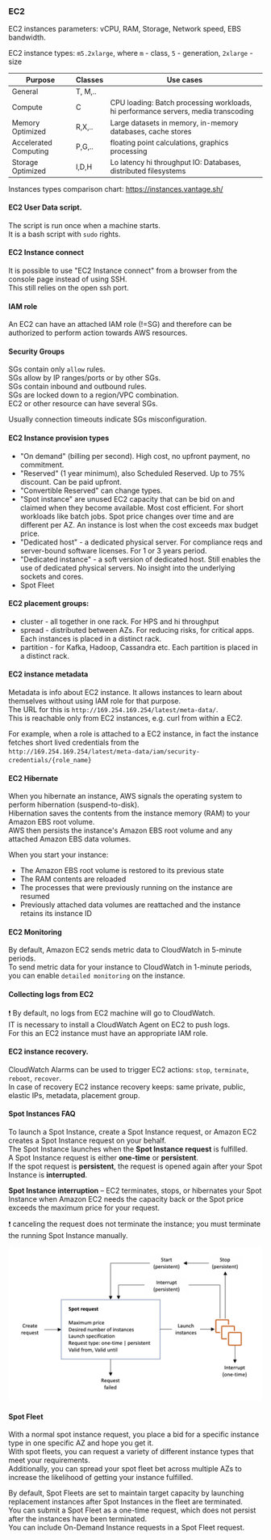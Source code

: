 ### EC2

EC2 instances parameters: vCPU, RAM, Storage, Network speed, EBS bandwidth.

EC2 instance types: `m5.2xlarge`, where `m` - class, `5` - generation, `2xlarge` - size

|Purpose|Classes|Use cases|
|--|--|--|
|General|T, M,..|
|Compute|C|CPU loading: Batch processing workloads, hi performance servers, media transcoding|
|Memory Optimized|R,X,..|Large datasets in memory, in-memory databases, cache stores|
|Accelerated Computing|P,G,..|floating point calculations, graphics processing|
|Storage Optimized|I,D,H|Lo latency hi throughput IO: Databases, distributed filesystems|

Instances types comparison chart: https://instances.vantage.sh/

#### EC2 User Data script.
The script is run once when a machine starts.\
It is a bash script with `sudo` rights.

#### EC2 Instance connect
It is possible to use "EC2 Instance connect" from a browser from the console page instead of using SSH.\
This still relies on the open ssh port.

#### IAM role
An EC2 can have an attached IAM role (!=SG) and therefore can be authorized to perform action towards AWS resources.

#### Security Groups
SGs contain only `allow` rules.\
SGs allow by IP ranges/ports or by other SGs.\
SGs contain inbound and outbound rules.\
SGs are locked down to a region/VPC combination.\
EC2 or other resource can have several SGs.

Usually connection timeouts indicate SGs misconfiguration.

#### EC2 Instance provision types
* "On demand" (billing per second). High cost, no upfront payment, no commitment.
* "Reserved" (1 year minimum), also Scheduled Reserved. Up to 75% discount. Can be paid upfront.
* "Convertible Reserved" can change types.
* "Spot instance" are unused EC2 capacity that can be bid on and claimed when they become available. Most cost efficient. For short workloads like batch jobs. Spot price changes over time and are different per AZ. An instance is lost when the cost exceeds max budget price.
* "Dedicated host" - a dedicated physical server. For compliance reqs and server-bound software licenses. For 1 or 3 years period.
* "Dedicated instance" - a soft version of dedicated host. Still enables the use of dedicated physical servers. No insight into the underlying sockets and cores.
* Spot Fleet

#### EC2 placement groups:
* cluster - all together in one rack. For HPS and hi throughput
* spread - distributed between AZs. For reducing risks, for  critical apps. Each instances is placed in a distinct rack.
* partition - for Kafka, Hadoop, Cassandra etc. Each partition is placed in a distinct rack.

#### EC2 instance metadata
Metadata is info about EC2 instance.
It allows instances to learn about themselves without using IAM role for that purpose.\
The URL for this is `http://169.254.169.254/latest/meta-data/`.\
This is reachable only from EC2 instances, e.g. curl from within a EC2.

For example, when a role is attached to a EC2 instance, in fact the instance fetches short lived credentials from the `http://169.254.169.254/latest/meta-data/iam/security-credentials/{role_name}`

#### EC2 Hibernate
When you hibernate an instance, AWS signals the operating system to perform hibernation (suspend-to-disk).\
Hibernation saves the contents from the instance memory (RAM) to your Amazon EBS root volume.\
AWS then persists the instance's Amazon EBS root volume and any attached Amazon EBS data volumes.

When you start your instance:
* The Amazon EBS root volume is restored to its previous state
* The RAM contents are reloaded
* The processes that were previously running on the instance are resumed
* Previously attached data volumes are reattached and the instance retains its instance ID

#### EC2 Monitoring
By default, Amazon EC2 sends metric data to CloudWatch in 5-minute periods.\
To send metric data for your instance to CloudWatch in 1-minute periods, you can enable `detailed monitoring` on the instance.

#### Collecting logs from EC2
:exclamation: By default, no logs from EC2 machine will go to CloudWatch.\
IT is necessary to install a CloudWatch Agent on EC2 to push logs.\
For this an EC2 instance must have an appropriate IAM role.

#### EC2 instance recovery.
CloudWatch Alarms can be used to trigger EC2 actions: `stop`, `terminate`, `reboot`, `recover`.\
In case of recovery EC2 instance recovery keeps: same private, public, elastic IPs, metadata, placement group.

#### Spot Instances FAQ
To launch a Spot Instance, create a Spot Instance request, or Amazon EC2 creates a Spot Instance request on your behalf.\
The Spot Instance launches when the **Spot Instance request** is fulfilled.\
A Spot Instance request is either **one-time** or **persistent**.\
If the spot request is **persistent**, the request is opened again after your Spot Instance is **interrupted**.

**Spot Instance interruption** – EC2 terminates, stops, or hibernates your Spot Instance when Amazon EC2 needs the capacity back or the Spot price exceeds the maximum price for your request.

:exclamation: canceling the request does not terminate the instance; you must terminate the running Spot Instance manually.

![](files/spot_lifecycle.png)

#### Spot Fleet 
With a normal spot instance request, you place a bid for a specific instance type in one specific AZ and hope you get it.\
With spot fleets, you can request a variety of different instance types that meet your requirements.\
Additionally, you can spread your spot fleet bet across multiple AZs to increase the likelihood of getting your instance fulfilled.

By default, Spot Fleets are set to maintain target capacity by launching replacement instances after Spot Instances in the fleet are terminated.\
You can submit a Spot Fleet as a one-time request, which does not persist after the instances have been terminated.\
You can include On-Demand Instance requests in a Spot Fleet request.
